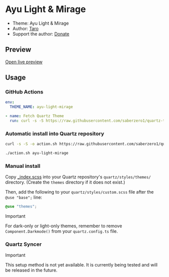 # Ayu Light & Mirage

- Theme: Ayu Light & Mirage
- Author: <a href="https://taronull.substack.com" target="_blank" rel="noopener noreferrer">Taro</a>
- Support the author: <a href="https://buymeacoffee.com/taronull" target="_blank" rel="noopener noreferrer">Donate</a>

## Preview

[Open live preview](https://quartz-themes.github.io/ayu-light-mirage/)

## Usage

### GitHub Actions

```yaml
env:
  THEME_NAME: ayu-light-mirage
```

```yaml
- name: Fetch Quartz Theme
  run: curl -s -S https://raw.githubusercontent.com/saberzero1/quartz-themes/master/action.sh | bash -s -- $THEME_NAME
```

### Automatic install into Quartz repository

```bash
curl -s -S -o action.sh https://raw.githubusercontent.com/saberzero1/quartz-themes/master/action.sh

./action.sh ayu-light-mirage
```

### Manual install

Copy [\_index.scss](./_index.scss) into your Quartz repository's `quartz/styles/themes/` directory. (Create the `themes` directory if it does not exist.)

Then, add the following to your `quartz/styles/custom.scss` file after the `@use "base";` line:

```scss
@use "themes";
```

> [!IMPORTANT]
> For dark-only or light-only themes, remember to remove `Component.Darkmode()` from your `quartz.config.ts` file.

### Quartz Syncer

> [!IMPORTANT]
> This setup method is not yet available. It is currently being tested and will be released in the future.
